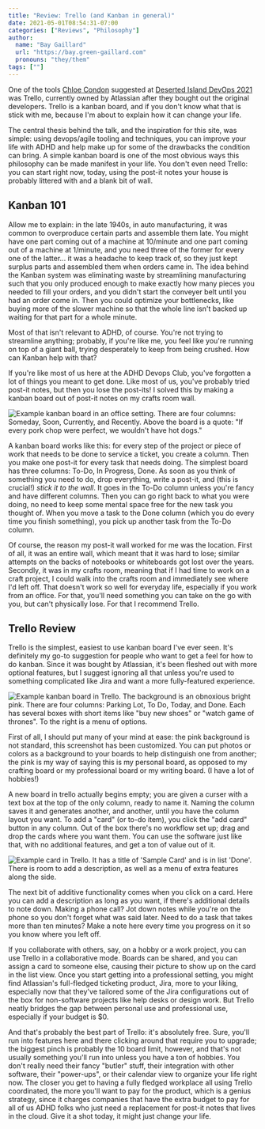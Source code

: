 ```yaml
---
title: "Review: Trello (and Kanban in general)"
date: 2021-05-01T08:54:31-07:00
categories: ["Reviews", "Philosophy"]
author:
  name: "Bay Gaillard"
  url: "https://bay.green-gaillard.com"
  pronouns: "they/them"
tags: [""]
---
```


One of the tools [Chloe Condon](https://twitter.com/ChloeCondon) suggested at [Deserted Island DevOps 2021](https://desertedisland.club/) was Trello,
 currently owned by Atlassian after they bought out the original developers.
 Trello is a kanban board, and if you don't know what that is stick with me, because I'm about to explain how it can change your life.

<!--more-->

The central thesis behind the talk, and the inspiration for this site, was simple:
 using devops/agile tooling and techniques, you can improve your life with ADHD and help make up for some of the drawbacks the condition can bring.
 A simple kanban board is one of the most obvious ways this philosophy can be made manifest in your life.
 You don't even need Trello: you can start right now, today, using the post-it notes your house is probably littered with and a blank bit of wall.

## Kanban 101

Allow me to explain: in the late 1940s, in auto manufacturing, it was common to overproduce certain parts and assemble them late.
 You might have one part coming out of a machine at 10/minute and one part coming out of a machine at 1/minute, and you need three of the former for every one of the latter...
 it was a headache to keep track of, so they just kept surplus parts and assembled them when orders came in.
 The idea behind the Kanban system was eliminating waste by streamlining manufacturing such that you only produced enough to make exactly how many pieces you needed to fill your orders, and you didn't start the conveyer belt until you had an order come in.
 Then you could optimize your bottlenecks, like buying more of the slower machine so that the whole line isn't backed up waiting for that part for a whole minute.

Most of that isn't relevant to ADHD, of course.
 You're not trying to streamline anything;
 probably, if you're like me, you feel like you're running on top of a giant ball, trying desperately to keep from being crushed.
 How can Kanban help with that?

If you're like most of us here at the ADHD Devops Club, you've forgotten a lot of things you meant to get done.
 Like most of us, you've probably tried post-it notes, but then you lose the post-its!
 I solved this by making a kanban board out of post-it notes on my crafts room wall.

![Example kanban board in an office setting. There are four columns: Someday, Soon, Currently, and Recently. Above the board is a quote: "If every pork chop were perfect, we wouldn't have hot dogs."](/images/kanban1.png)

A kanban board works like this:
 for every step of the project or piece of work that needs to be done to service a ticket, you create a column.
 Then you make one post-it for every task that needs doing.
 The simplest board has three columns: To-Do, In Progress, Done.
 As soon as you think of something you need to do, drop everything, write a post-it, and (this is crucial!) _stick it to the wall_.
 It goes in the To-Do column unless you're fancy and have different columns.
 Then you can go right back to what you were doing, no need to keep some mental space free for the new task you thought of.
 When you move a task to the Done column (which you do every time you finish something), you pick up another task from the To-Do column.

Of course, the reason my post-it wall worked for me was the location.
 First of all, it was an entire wall, which meant that it was hard to lose;
 similar attempts on the backs of notebooks or whiteboards got lost over the years.
 Secondly, it was in my crafts room, meaning that if I had time to work on a craft project, I could walk into the crafts room and immediately see where I'd left off.
 That doesn't work so well for everyday life, especially if you work from an office.
 For that, you'll need something you can take on the go with you, but can't physically lose.
 For that I recommend Trello.

## Trello Review

Trello is the simplest, easiest to use kanban board I've ever seen.
 It's definitely my go-to suggestion for people who want to get a feel for how to do kanban.
 Since it was bought by Atlassian, it's been fleshed out with more optional features, but I suggest ignoring all that unless you're used to something complicated like Jira and want a more fully-featured experience.

![Example kanban board in Trello. The background is an obnoxious bright pink. There are four columns: Parking Lot, To Do, Today, and Done. Each has several boxes with short items like "buy new shoes" or "watch game of thrones". To the right is a menu of options.](/images/trello.png)

First of all, I should put many of your mind at ease:
 the pink background is not standard, this screenshot has been customized.
 You can put photos or colors as a background to your boards to help distinguish one from another;
 the pink is my way of saying this is my personal board, as opposed to my crafting board or my professional board or my writing board.
 (I have a lot of hobbies!)

A new board in trello actually begins empty;
 you are given a curser with a text box at the top of the only column, ready to name it.
 Naming the column saves it and generates another, and another, until you have the column layout you want.
 To add a "card" (or to-do item), you click the "add card" button in any column.
 Out of the box there's no workflow set up; drag and drop the cards where you want them.
 You can use the software just like that, with no additional features, and get a ton of value out of it.

![Example card in Trello. It has a title of 'Sample Card' and is in list 'Done'. There is room to add a description, as well as a menu of extra features along the side.](/images/trello2.png)

The next bit of additive functionality comes when you click on a card.
 Here you can add a description as long as you want, if there's additional details to note down.
 Making a phone call?
 Jot down notes while you're on the phone so you don't forget what was said later.
 Need to do a task that takes more than ten minutes?
 Make a note here every time you progress on it so you know where you left off.

If you collaborate with others, say, on a hobby or a work project, you can use Trello in a collaborative mode.
 Boards can be shared, and you can assign a card to someone else, causing their picture to show up on the card in the list view.
 Once you start getting into a professional setting, you might find Atlassian's full-fledged ticketing product, Jira, more to your liking, especially now that they've tailored some of the Jira configurations out of the box for non-software projects like help desks or design work.
 But Trello neatly bridges the gap between personal use and professional use, especially if your budget is $0.

And that's probably the best part of Trello:
 it's absolutely free.
 Sure, you'll run into features here and there clicking around that require you to upgrade;
 the biggest pinch is probably the 10 board limit, however, and that's not usually something you'll run into unless you have a ton of hobbies.
 You don't really need their fancy "butler" stuff, their integration with other software, their "power-ups", or their calendar view to organize your life right now.
 The closer you get to having a fully fledged workplace all using Trello coordinated, the more you'll want to pay for the product, which is a genius strategy, since it charges companies that have the extra budget to pay for all of us ADHD folks who just need a replacement for post-it notes that lives in the cloud. Give it a shot today, it might just change your life.
